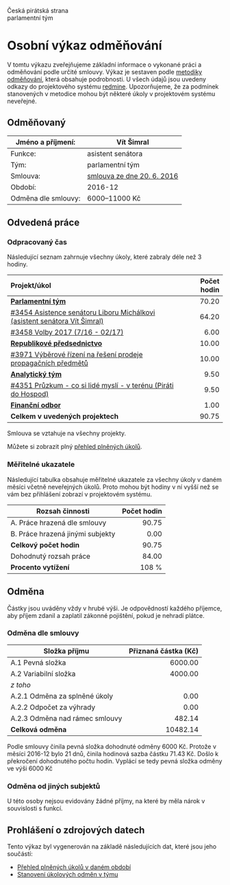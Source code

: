 Česká pirátská strana  
parlamentní tým

Osobní výkaz odměňování
=======================

V tomtu výkazu zveřejňujeme základní informace o vykonané práci a odměňování
podle určité smlouvy. Výkaz je sestaven podle [metodiky odměňování][metodika],
která obsahuje podrobnosti. U všech údajů jsou uvedeny odkazy do projektového
systému [redmine](https://redmine.pirati.cz). Upozorňujeme, že za podmínek
stanovených v metodice mohou být některé úkoly v projektovém systému neveřejné.

Odměňovaný
----------

Jméno a příjmení:        | Vít Šimral
-----------------------  | --------------------
Funkce:                  | asistent senátora
Tým:                     | parlamentní tým
Smlouva:                 | [smlouva ze dne 20. 6. 2016][smlouva]
Období:                  | 2016-12
Odměna dle smlouvy:      | 6000–11000 Kč

Odvedená práce
--------------

### Odpracovaný čas

Následující seznam zahrnuje všechny úkoly, které zabraly déle než 3 hodiny.

| Projekt/úkol                                                                       |   Počet hodin |
|:-----------------------------------------------------------------------------------|--------------:|
| **[Parlamentní tým][p34]**                                                         |         70.20 |
| [#3454 Asistence senátoru Liboru Michálkovi (asistent senátora Vít Šimral)][t3454] |         64.20 |
| [#3458 Volby 2017 (7/16 - 02/17)][t3458]                                           |          6.00 |
| **[Republikové předsednictvo][p28]**                                               |         10.00 |
| [#3971 Výběrové řízení na řešení prodeje propagačních předmětů][t3971]             |         10.00 |
| **[Analytický tým][p78]**                                                          |          9.50 |
| [#4351 Průzkum - co si lidé myslí - v terénu (Piráti do Hospod)][t4351]            |          9.50 |
| **[Finanční odbor][p25]**                                                          |          1.00 |
| **Celkem v uvedených projektech**                                                  |         90.75 |

Smlouva se vztahuje na všechny projekty. 

Můžete si zobrazit plný [přehled plněných úkolů][tasklist].

### Měřitelné ukazatele

Následující tabulka obsahuje měřitelné ukazatele za všechny úkoly v daném měsíci
včetně neveřejných úkolů. Proto mohou být hodiny v ní vyšší než se vám bez
přihlášení zobrazí v projektovém systému.

Rozsah činnosti                        | Počet hodin
--------------                         | ----------:
A. Práce hrazená dle smlouvy           |  90.75
B. Práce hrazená jinými subjekty       |   0.00
**Celkový počet hodin**                |  90.75
Dohodnutý rozsah práce                 |  84.00
**Procento vytížení**                  |  108 %

Odměna
------

Částky jsou uváděny vždy v hrubé výši. Je odpovědností každého příjemce, aby
příjem zdanil a zaplatil zákonné pojištění, pokud je nehradí plátce.

### Odměna dle smlouvy

Složka příjmu                   | Přiznaná částka (Kč)
-----------------               | --------------------:
A.1 Pevná složka                |  6000.00
A.2 Variabilní složka           |  4000.00
*z toho*                        |
A.2.1 Odměna za splněné úkoly   |     0.00
A.2.2 Odpočet za výhrady        |     0.00
A.2.3 Odměna nad rámec smlouvy  |   482.14
**Celková odměna**              | 10482.14

Podle smlouvy činila pevná složka dohodnuté odměny 6000 Kč. Protože v měsíci 2016-12 bylo 21 dnů, činila hodinová sazba částku 71.43 Kč. Došlo k překročení dohodnutého počtu hodin. Vyplácí se tedy pevná složka odměny ve výši 6000 Kč 

### Odměna od jiných subjektů

U této osoby nejsou evidovány žádné příjmy, na které by měla nárok v souvislosti s funkcí.


Prohlášení o zdrojových datech
------------------------------

Tento výkaz byl vygenerován na základě následujících dat, které jsou jeho součástí:

* [Přehled plněných úkolů v daném období](user_report.csv)
* [Stanovení úkolových odměn v týmu](../task_rewards.csv)

[metodika]: https://redmine.pirati.cz/projects/praha/wiki/Odm%C4%9B%C5%88ov%C3%A1n%C3%AD_zastupitel%C5%AF


[p34]: https://redmine.pirati.cz/time_entries.csv?c[]=project&c[]=user&c[]=activity&c[]=issue&c[]=hours&c[]=cf_16&c[]=spent_on&f[]=spent_on&f[]=user_id&f[]=&op[spent_on]=><&op[user_id]==&utf8=%E2%9C%93&v[spent_on][]=2016-12-01&v[spent_on][]=2016-12-31&v[user_id][]=1&v[user_id][]=6&v[user_id][]=4&v[user_id][]=.&v[user_id][]=0&f[]=project_id&op[project_id]==&v[project_id][]=34

[t3454]: https://redmine.pirati.cz/issues/3454/time_entries?c[]=project&c[]=user&c[]=activity&c[]=issue&c[]=hours&c[]=cf_16&c[]=spent_on&f[]=spent_on&f[]=user_id&f[]=&op[spent_on]=><&op[user_id]==&utf8=%E2%9C%93&v[spent_on][]=2016-12-01&v[spent_on][]=2016-12-31&v[user_id][]=1&v[user_id][]=6&v[user_id][]=4&v[user_id][]=.&v[user_id][]=0

[t3458]: https://redmine.pirati.cz/issues/3458/time_entries?c[]=project&c[]=user&c[]=activity&c[]=issue&c[]=hours&c[]=cf_16&c[]=spent_on&f[]=spent_on&f[]=user_id&f[]=&op[spent_on]=><&op[user_id]==&utf8=%E2%9C%93&v[spent_on][]=2016-12-01&v[spent_on][]=2016-12-31&v[user_id][]=1&v[user_id][]=6&v[user_id][]=4&v[user_id][]=.&v[user_id][]=0

[p28]: https://redmine.pirati.cz/time_entries.csv?c[]=project&c[]=user&c[]=activity&c[]=issue&c[]=hours&c[]=cf_16&c[]=spent_on&f[]=spent_on&f[]=user_id&f[]=&op[spent_on]=><&op[user_id]==&utf8=%E2%9C%93&v[spent_on][]=2016-12-01&v[spent_on][]=2016-12-31&v[user_id][]=1&v[user_id][]=6&v[user_id][]=4&v[user_id][]=.&v[user_id][]=0&f[]=project_id&op[project_id]==&v[project_id][]=28

[t3971]: https://redmine.pirati.cz/issues/3971/time_entries?c[]=project&c[]=user&c[]=activity&c[]=issue&c[]=hours&c[]=cf_16&c[]=spent_on&f[]=spent_on&f[]=user_id&f[]=&op[spent_on]=><&op[user_id]==&utf8=%E2%9C%93&v[spent_on][]=2016-12-01&v[spent_on][]=2016-12-31&v[user_id][]=1&v[user_id][]=6&v[user_id][]=4&v[user_id][]=.&v[user_id][]=0

[p78]: https://redmine.pirati.cz/time_entries.csv?c[]=project&c[]=user&c[]=activity&c[]=issue&c[]=hours&c[]=cf_16&c[]=spent_on&f[]=spent_on&f[]=user_id&f[]=&op[spent_on]=><&op[user_id]==&utf8=%E2%9C%93&v[spent_on][]=2016-12-01&v[spent_on][]=2016-12-31&v[user_id][]=1&v[user_id][]=6&v[user_id][]=4&v[user_id][]=.&v[user_id][]=0&f[]=project_id&op[project_id]==&v[project_id][]=78

[t4351]: https://redmine.pirati.cz/issues/4351/time_entries?c[]=project&c[]=user&c[]=activity&c[]=issue&c[]=hours&c[]=cf_16&c[]=spent_on&f[]=spent_on&f[]=user_id&f[]=&op[spent_on]=><&op[user_id]==&utf8=%E2%9C%93&v[spent_on][]=2016-12-01&v[spent_on][]=2016-12-31&v[user_id][]=1&v[user_id][]=6&v[user_id][]=4&v[user_id][]=.&v[user_id][]=0

[p25]: https://redmine.pirati.cz/time_entries.csv?c[]=project&c[]=user&c[]=activity&c[]=issue&c[]=hours&c[]=cf_16&c[]=spent_on&f[]=spent_on&f[]=user_id&f[]=&op[spent_on]=><&op[user_id]==&utf8=%E2%9C%93&v[spent_on][]=2016-12-01&v[spent_on][]=2016-12-31&v[user_id][]=1&v[user_id][]=6&v[user_id][]=4&v[user_id][]=.&v[user_id][]=0&f[]=project_id&op[project_id]==&v[project_id][]=25



[tasklist]: https://redmine.pirati.cz/time_entries?c[]=project&c[]=user&c[]=activity&c[]=issue&c[]=hours&c[]=cf_16&c[]=spent_on&f[]=spent_on&f[]=user_id&f[]=&op[spent_on]=><&op[user_id]==&utf8=%E2%9C%93&v[spent_on][]=2016-12-01&v[spent_on][]=2016-12-31&v[user_id][]=164.0

[smlouva]: https://smlouvy.pirati.cz/smlouvy/2016/06/20/asistsenatmichalek/
